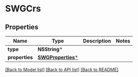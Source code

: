 # SWGCrs

## Properties
Name | Type | Description | Notes
------------ | ------------- | ------------- | -------------
**type** | **NSString*** |  | 
**properties** | [**SWGProperties***](SWGProperties.md) |  | 

[[Back to Model list]](../README.md#documentation-for-models) [[Back to API list]](../README.md#documentation-for-api-endpoints) [[Back to README]](../README.md)



